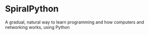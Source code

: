 # SpiralPython
A gradual, natural way to learn programming and how computers and networking works, using Python
